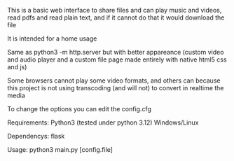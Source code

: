 This is a basic web interface to share files and can play music and videos, read pdfs and read plain text, and if it cannot do that it would download the file

It is intended for a home usage

Same as python3 -m http.server but with better appareance (custom video and audio player and a custom file page made entirely with native html5 css and js)

Some browsers cannot play some video formats, and others can because this project is not using transcoding (and will not) to convert in realtime the media

To change the options you can edit the config.cfg

Requirements:
 Python3 (tested under python 3.12)
 Windows/Linux

Dependencys:
 flask

Usage:
  python3 main.py [config.file]

